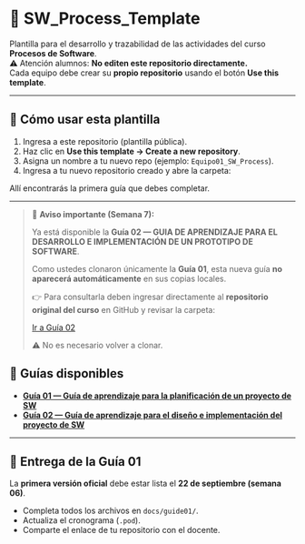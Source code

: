 # 📘 SW_Process_Template

Plantilla para el desarrollo y trazabilidad de las actividades del curso **Procesos de Software**.  
⚠️ Atención alumnos: **No editen este repositorio directamente.**  
Cada equipo debe crear su **propio repositorio** usando el botón **Use this template**.

---

## 🚀 Cómo usar esta plantilla

1. Ingresa a este repositorio (plantilla pública).  
2. Haz clic en **Use this template → Create a new repository**.  
3. Asigna un nombre a tu nuevo repo (ejemplo: `Equipo01_SW_Process`).  
4. Ingresa a tu nuevo repositorio creado y abre la carpeta:  

Allí encontrarás la primera guía que debes completar.

---

> 📌 **Aviso importante (Semana 7):**
> 
> Ya está disponible la **Guía 02 — GUIA DE APRENDIZAJE PARA EL DESARROLLO E IMPLEMENTACIÓN DE UN PROTOTIPO DE SOFTWARE**.
> 
> Como ustedes clonaron únicamente la **Guía 01**, esta nueva guía **no aparecerá automáticamente** en sus copias locales.
> 
> 👉 Para consultarla deben ingresar directamente al **repositorio original del curso** en GitHub y revisar la carpeta:
> 
> [Ir a Guía 02](../guide02/README.md)
> 
> ⚠️ No es necesario volver a clonar.  


## 📂 Guías disponibles

- **[Guía 01 — Guía de aprendizaje para la planificación de un proyecto de SW](docs/guide01)**  
- **[Guía 02 — Guía de aprendizaje para el diseño e implementación del proyecto de SW](docs/guide02)**

---

## 📅 Entrega de la Guía 01

La **primera versión oficial** debe estar lista el **22 de septiembre (semana 06)**.  
- Completa todos los archivos en `docs/guide01/`.  
- Actualiza el cronograma (`.pod`).  
- Comparte el enlace de tu repositorio con el docente.

